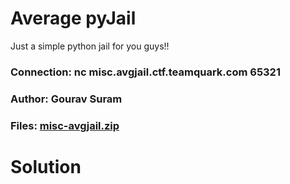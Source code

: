 Average pyJail
=

Just a simple python jail for you guys!!

### Connection: nc misc.avgjail.ctf.teamquark.com 65321

### Author: Gourav Suram

### Files: [misc-avgjail.zip](./misc-avgjail.zip)

Solution
=

